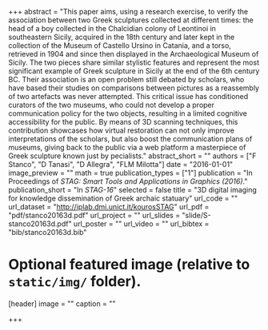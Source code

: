 +++
abstract = "This paper aims, using a research exercise, to verify the association between two Greek sculptures collected at different times: the head of a boy collected in the Chalcidian colony of Leontinoi in southeastern Sicily, acquired in the 18th century and later kept in the collection of the Museum of Castello Ursino in Catania, and a torso, retrieved in 1904 and since then displayed in the Archaeological Museum of Sicily. The two pieces share similar stylistic features and represent the most significant example of Greek sculpture in Sicily at the end of the 6th century BC. Their association is an open problem still debated by scholars, who have based their studies on comparisons between pictures as a reassembly of two artefacts was never attempted. This critical issue has conditioned curators of the two museums, who could not develop a proper communication policy for the two objects, resulting in a limited cognitive accessibility for the public. By means of 3D scanning techniques, this contribution showcases how virtual restoration can not only improve interpretations of the scholars, but also boost the communication plans of museums, giving back to the public via a web platform a masterpiece of Greek sculpture known just by pecialists."
abstract_short = ""
authors = ["F Stanco", "D Tanasi", "D Allegra", "FLM Milotta"]
date = "2016-01-01"
image_preview = ""
math = true
publication_types = ["1"]
publication = "In Proceedings of *STAG: Smart Tools and Applications in Graphics (2016)*."
publication_short = "In *STAG-16*"
selected = false
title = "3D digital imaging for knowledge dissemination of Greek archaic statuary"
url_code = ""
url_dataset = "http://iplab.dmi.unict.it/kourosSTAG"
url_pdf = "pdf/stanco20163d.pdf"
url_project = ""
url_slides = "slide/S-stanco20163d.pdf"
url_poster = ""
url_video = ""
url_bibtex = "bib/stanco20163d.bib"

# Optional featured image (relative to `static/img/` folder).
[header]
image = ""
caption = ""

+++